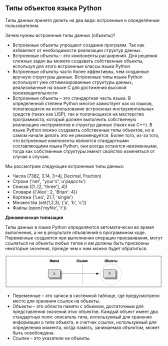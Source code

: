 ## Типы объектов языка Python

Типы данных принято делить на два вида: встроенные и определённые пользователем.

Зачем нужны встроенные типы данных (объекты)?

- Встроенные объекты упрощают создание программ. Так как избавляют от необходимости реализации структур данных.
- Встроенные объекты – это компоненты расширений. Для решения сложных задач вы можете создавать собственные объекты, используя для этого встроенные классы языка Python
- Встроенные объекты часто более эффективны, чем созданные вручную структуры данных. Встроенные типы языка Python используют уже оптимизированные структуры данных, реализованные на языке C для достижения высокой производительности
- Встроенные объекты – это стандартная часть языка. В определенной степени Python многое заимствует как из языков, полагающихся на использование встроенных инструментальных средств (таких как LISP), так и полагающихся на мастерство программиста, который должен выполнить собственную реализацию инструментов и структур данных (таких как C++). В языке Python можно создавать собственные типы объектов, но в самом начале делать это не рекомендуется. Более того, из-за того, что встроенные компоненты являются стандартными составляющими языка Python, они всегда остаются неизменными, тогда как собственные структуры имеют свойство изменяться от случая к случаю.

Мы рассмотрим следующие встроенные типы данных:

- Числа (7382, 3.14, 3+4j, Decimal, Fraction)
- Строки ('net', "your's", u'радость')
- Списки ([1, [2, 'three'], 4])
- Словари ({'Alex': 2, 'Brian': 4})
- Кортежи ('Leo', 21.7, 'single')
- Множества (set(1,2,3), {'a', 'b', 'c'})
- Файлы (open('myfile', 'r'))

**Динамическая типизация**

Типы данных в языке Python определяются автоматически во время выполнения, а не в результате объявлений в программном коде. Переменные создаются при выполнении операции присваивания, могут ссылаться на объекты любых типов и им должны быть присвоены некоторые значения, прежде чем к ним можно будет обратиться.

![img](.\img\l1.1_link.png)

- Переменные – это записи в системной таблице, где предусмотрено место для хранения ссылок на объекты.
- Объекты – это области памяти с объемом, достаточным для представления значений этих объектов. Каждый объект имеет два стандартных поля: описатель типа, используемый для хранения информации о типе объекта, и счетчик ссылок, используемый для определения момента, когда память, занимаемая объектом, может быть освобождена.
- Ссылки – это указатели на объекты.